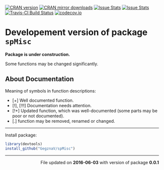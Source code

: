 <!-- README.md is generated from README.Rmd. Please edit that file -->
[![CRAN version](http://www.r-pkg.org/badges/version/spMisc)](http://cran.rstudio.com/web/packages/spMisc/index.html) [![CRAN mirror downloads](http://cranlogs.r-pkg.org/badges/spMisc)](http://cran.rstudio.com/web/packages/spMisc/index.html) [![Issue Stats](http://issuestats.com/github/GegznaV/spMisc/badge/pr?style=flat)](http://issuestats.com/github/GegznaV/spMisc) [![Issue Stats](http://issuestats.com/github/GegznaV/spMisc/badge/issue?style=flat)](http://issuestats.com/github/GegznaV/spMisc) [![Travis-CI Build Status](https://travis-ci.org/GegznaV/spMisc.png?branch=master)](https://travis-ci.org/GegznaV/spMisc) [![codecov.io](https://codecov.io/github/GegznaV/spMisc/coverage.svg?branch=master)](https://codecov.io/github/GegznaV/spMisc?branch=master)

Developement version of package `spMisc`
========================================

**Package is under construction.**

Some functions may be changed significantly.

About Documentation
-------------------

Meaning of symbols in function descriptions:

-   \[+\] Well documented function.
-   \[!\], \[!!!\] Documentation needs attention.
-   \[!+\] Updated function, which was well-documented (some parts may be poor or not documented).
-   \[.\] function may be removed, renamed or changed.

------------------------------------------------------------------------

Install package:

``` r
library(devtools)
install_github("GegznaV/spMisc")
```

------------------------------------------------------------------------

<p align="right">
File updated on <b>2016-06-03</b> with version of package <b>0.0.1</b>
</p>
